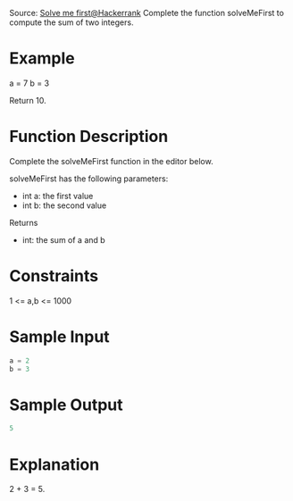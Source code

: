 Source: [Solve me first@Hackerrank](https://www.hackerrank.com/challenges/solve-me-first/problem)
Complete the function solveMeFirst to compute the sum of two integers.

# Example
a = 7
b = 3

Return 10.

# Function Description

Complete the solveMeFirst function in the editor below.

solveMeFirst has the following parameters:

- int a: the first value
- int b: the second value

Returns
- int: the sum of a and b 

# Constraints

1 <= a,b <= 1000

# Sample Input

```js
a = 2
b = 3
```

# Sample Output

```js
5
```

# Explanation

2 + 3 = 5.